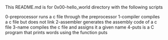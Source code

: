 This README.md is for 0x00-hello_world directory with the following scripts

0-preprocessor runs a c file through the preprocessor
1-compiler compiles a c file but does not link
2-assembler generates the assembly code of a c file
3-name compiles the c file and assigns it a given name
4-puts is a C program that prints words using the function puts
